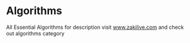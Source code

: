 # Algorithms
All Essential Algorithms for description visit www.zakilive.com and check out algorithms category
